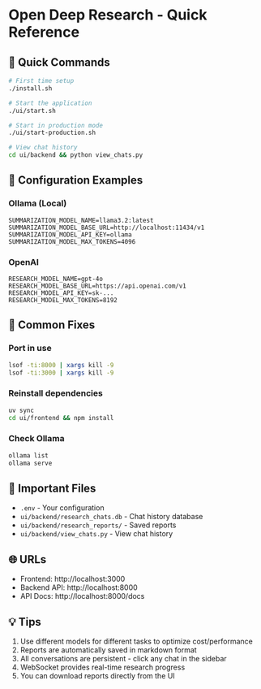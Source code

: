 # Open Deep Research - Quick Reference

## 🚀 Quick Commands

```bash
# First time setup
./install.sh

# Start the application
./ui/start.sh

# Start in production mode
./ui/start-production.sh

# View chat history
cd ui/backend && python view_chats.py
```

## 🔧 Configuration Examples

### Ollama (Local)
```env
SUMMARIZATION_MODEL_NAME=llama3.2:latest
SUMMARIZATION_MODEL_BASE_URL=http://localhost:11434/v1
SUMMARIZATION_MODEL_API_KEY=ollama
SUMMARIZATION_MODEL_MAX_TOKENS=4096
```

### OpenAI
```env
RESEARCH_MODEL_NAME=gpt-4o
RESEARCH_MODEL_BASE_URL=https://api.openai.com/v1
RESEARCH_MODEL_API_KEY=sk-...
RESEARCH_MODEL_MAX_TOKENS=8192
```

## 🐛 Common Fixes

### Port in use
```bash
lsof -ti:8000 | xargs kill -9
lsof -ti:3000 | xargs kill -9
```

### Reinstall dependencies
```bash
uv sync
cd ui/frontend && npm install
```

### Check Ollama
```bash
ollama list
ollama serve
```

## 📁 Important Files

- `.env` - Your configuration
- `ui/backend/research_chats.db` - Chat history database
- `ui/backend/research_reports/` - Saved reports
- `ui/backend/view_chats.py` - View chat history

## 🌐 URLs

- Frontend: http://localhost:3000
- Backend API: http://localhost:8000
- API Docs: http://localhost:8000/docs

## 💡 Tips

1. Use different models for different tasks to optimize cost/performance
2. Reports are automatically saved in markdown format
3. All conversations are persistent - click any chat in the sidebar
4. WebSocket provides real-time research progress
5. You can download reports directly from the UI